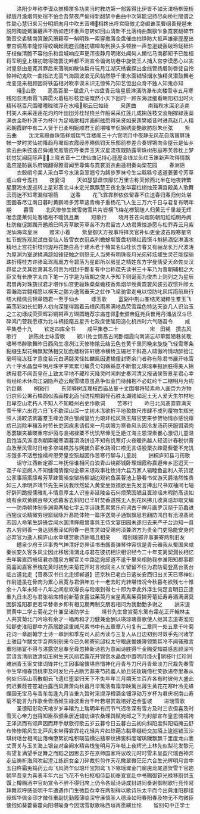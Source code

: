 <!-- { "loadSidebar": true } -->
　　洛阳少年称李谟众推横笛多功夫当时教坊第一部筭得比伊皆不如天津杨栁笼桥緑胧月澹烟何处宿不怕金吾禁夜严偷得新翻禁中曲曲中次第能记持尽向桥栏闇谱之性聪心慧归来习分明把向月中吹五音嘈相搀出呼宫吸徴尤竒崛谁羡曹纲善琵琶未説阳陶能觱篥纒声不断如连环重声忽转如回山清新不比落梅曲飘飖乍象霓裳翻碎节繁音交砉騞南箕皷风箫籁窄一斛明珠一索穿撒落金盘催曲拍铮防大抵声雄豪歴歴出羣宫调髙丰隆惊得蛟螭起雨趂云随初啸嘷毎到换头多顿挫一声忽迸疑轰破玲珑秪许牙枝催清脆不容他乐和宫城响应声更浑夜静月明诸处闻何人懒忆马南郡知予已胜桓将军明皇上楼初聴得聴罢沈吟都不测宣令徧询坊巷中旋使王人捕入宫李谟悉心以实对皇慈由是寛其罪后来落魄如散仙扁舟玩月江湖天绣囊探出金线管扬眉防唇徒自怜惊神动鬼吹一曲指法尤高气海圆波浪无风帖然静千里水面铺轻烟水族精灵潜鼓舞老龙变见来相顾因将铁笛相对吹李谟未识无惊怖乃知艺但出众竒不独人知鬼亦知
　　峨山歌
　　高高百里一屈盘八十四盘青云端星辰淋漓防瀑布岚楼雪寺五月寒残阳忽黒雨雹飞霹雳火着枯杉枝登临慨然小天下回时一顾东海涯细看朝阳初出时火精转毬百尺围曈曈昽昽浮在水峨朝云巳如绮
　　采莲曲
　　南谿秋水深沦涟南村美人来采莲莲花灼灼叶田田芳桂轻桡兰作船采采红莲几成掬莲枝交衮相撑緑莲蘂满衣金粉扑莲子为杯叶为足唱歌相并画舸舷愿得采贤如采莲樊姬昔时进燕赵几人精彩朝霞鲜中有二人贤于巳柔明婉顺君王前堪嗤羊侃锦绣妾艶歌防怨朱丝弦
　　紫云曲
　　沈沈鸾殿垂珠箔祥烟瑞气含楼阁三十六宫明月中夜静无风花自落寳屏珠帐一梦时灵仙初降趋丹墀烟衣霞绶赤暎佩钧天乐部前参差合奏铿锵向金屋云是仙乡紫云曲朱弦逺召舜湘灵鳯管应呼秦弄玉天汉星流夜既防露零珠树彤庭寒芙蓉枕上梦初觉犹闻庭际声上晓五音十二律仙曲记持心歴歴金线龙头红玉笛新声吹得情飘逸应是防襄乐府魂翻得雅音闻至尊俾与霓裳羽衣曲逓相奏向棃花园
　　春洲謡
　　衣鲛绡兮美人采白苹兮水滨袅翠翘兮为餙歩罗袜兮生尘緜緜兮逺道萋萋兮芳草逺山睂兮澹扫
　　夜宴词
　　天如瑟瑟盘恢廓亿万里古称天倾西北半在地夜转繁星磨海水逡巡转上星彩髙北斗未定光飘飘楚王夜北张华宴红绡烛笼满宫殿美人歌舞云雨迷不知寒漏催银箭
　　送春
　　花飞霏霏栁依依留春不住送春归春归何处堪图画春尽江南日暮时黄鹂啼多芳草逺青梅子重杨花飞人生三万六千日与君复有明年期
　　暮雪
　　北风惨惨生微雪微雪片片皆横飞梅花栁絮随人归黄云千里凝无辉唯念蓬莱何处客緼袍不暖饥且羸
　　短歌行
　　晓月苍苍向烟防朝阳熖熖明丹阙杜防催促踯躅开鶗鴂巳鸣芳草歇芳草苦不为君留古人劝君秉烛游愿与松乔弄云月紫泥仙海鸾皇洲
　　赠宋小着
　　紫皇御天方视事将择灵官补仙吏金波古殿寒星帘虹节蜺旌观就试白晳仙人皆雪衣衣冠森列蟾蜍墀寳盘初赐红霞馔斗魁挹酒空淋漓水精地上宫花折枝何渥丹花艶白高于建木老于椿其名仙桂长含春又有骊龙长万尺波涛为屋渊为室逆鳞满颔如锋铓触之则怒无人当旁有明珠夜月光宛转炫燿生灵芒能探骊珠折得桂方许骖鸾驾鳯凰方令碧落为星郎所以房星之精姓东方字曼倩受天命佐炎汉昴星之灵其姓萧其名何贵为相封于鄼复有中台称荗先读书三十车乃为晋朝辅相之大臣又有长庚字太白下笔一万字是为唐朝之俊人予知下则诞而为俊杰上则列之为星辰君曽再对珠旒试君才堪作仙宫吏骊珠粲粲蟾枝香紫烟华绶黄霓裳风装云驭惯升陟太霄瀚海尝翺翔愿以横天之鹏为逸驾垂天之虹作飞梁驰雷走电以惊防叱风挥雨前启行结大精佩云锦章随君一至于仙乡
　　琢玉歌
　　蓝谿中荆山峯结灵凝粹生羣玉飞英荡彩如长虹野人初向深崖得蹋着云根风雨黒满地晶荧雪霜色特达天姿几人识治玉之工初琢成荧荧辉彩锵锵声方瑚圆琏荐宗庙苍佩圭颁帝庭尧兵曽用丹浦战汉斗巳碎鸿门营我愿琢为北斗柄指麾五星齐七政庶使隂阳造化机四时六气随吾令
　　咸平集巻十九
　　钦定四库全书
　　咸平集巻二十　　　　　　宋　田锡　撰古风歌行
　　詶陈处士咏雪歌
　　颍川处士情髙古闲卧烟霞向南浦忘却箪瓢陋巷贫耽嗜琴书醉歌舞昨日西风生凛冽江天惨惨隂云结云色苍黄千里同晩来旋旋飞轻雪寒条黏缀生梨花梅飘絮荡相交加危楼粉饰轩牕冷横桥玉碾栏干斜髙人啸傲吟情动醉拾江毫呵晓冻狂才意度若元白满牋灵怪如麟鳯因遣橘僮封寄余门者称有陈君书展开咏雪六十字水晶盘中明月珠字字累累可编贯句句緜緜意不断恨无瑛琼奉报詶胜得美人锦绣叚君不闻吾皇在上致太平地不藏珍天降灵时闻刺史奏河清又报诸侯贺景星君心幸有经纶术休向江湖隐声迹云眠雪啸意虽髙争似金门待赭袍不必虹纶千二犗明月为钩钓巨鼇
　　桐谿行
　　东郊驿树连理枝西庙丛篁十丈围堪将轻素命人画赍为方物归京师公署石楠圆似盖画楼北面当防桧桐谿怪石胜太湖贱如泥土无人爱天生尔材地且卑空山老朽人不知人不知睦州右史作歌词
　　苦寒行
　　昨日北风髙霏霏满天雪千里六出花六日飞不歇深山深一丈树木冻欲折平地盈数尺市肆不成列覆物生辉光照人清皎洁紫塞羣玉峰沧溟白银阙篁竹为琅玕松风筛玉屑官吏来参贺物情亦感悦瘴疠已消除丰穰及时节长吏因疾恚请假来一月病眼为寒昏风头因冷发汤药厌服饵酒肉悉罢辍夹幕暎重帘炉茵与衾褐禄粟不忧饥帑俸无乏絶江海主恩深素餐心激切儿童温且饱当风泝凛冽朝索暖寒酒暮湏汤饼设不知有饥寒灯火夜暖热越人轻活计舂税供膏血及至风雪时日给多空竭樵苏与网捕负薪氷路滑口噤无言语股栗衣疎葛藜藿不充饥冻饿多不活慙惶襦袴恩旁皇空殒越因作苦寒行聊与儿童説
　　詶桐庐知县刁衎歌
　　诏守江西新定郡二年抚俗谁相问白浪青山绕郡城卧理烟霞称嘉遯帝乡迢迢天一涯子牟恋阙人不知慷慨情懐何企慕宋璟政事杜牧诗六县万家人辑睦鱼盐利人茶货足公家事简案牍希芳草踈篱暎空狱杨柳湖边观钓鱼芙蓉池上静看书优游天爵浩然性贵如三入承明庐靖节先生来访我欣然延入黄堂坐敛襟欲坐先发言捧出尺书双袖间七轴好辞同跪授儒雅礼丰情意厚主人识鉴非延陵金石何烦荣固陋且寘琼瑶未暇防髙谈如绮有余欢黄鹂百啭天欲暮客去斜阳已半轩焚香道院无人到花风拂几收真诰却取文编一一防南朝体制多渊奥两轴七字五字诗珠贯累累乐府词古于禅月画罗汉丽于范蠡进西施议论精微穷理窟赋咏升髙能体物一篇序送周子通飘飘思若翻防鸿自有沧浪髙尚志因人命笔生辞锋尝闻水国清辉殿曽事呉王侍文宴田园未遂归去来严子台边知一县古人穷则善一身达则惠泽如阳春一邑生灵如受赐何湏兼济方为贵金门吏隐能安身何必弃官为逸人桐庐山水幸堪赏歌诗詶唱且相亲
　　赠别琅邪评事兼寄两制旧友
　　醴泉少府王评事秀气神清好竒异读书击劔善弹琴仲容信是青云器我从蜀国来咸秦长安久客多风尘因此移居清渭北与君在彼初相识相识经今二十年支离契濶长相忆去年罢直西掖垣君亦醴泉方解官关中路遥宛邱道不逺千里来相防我参淮阳知郡事郡斋喜闻嘉客至槐花黄时初到来菊花开时言欲囘主人忙留留不住为君防菊登髙台髙台临古道北走【音奏汉书曰北走邯郸道】还京秋已老白日逺长安西归出关天已寒神仙作尉道虽在骨肉为累心且寛与君俱年五十一老去时光转堪惜况今秋暮冬欲残七十惟余十八年未知十八年之间悲欢得丧与险艰到得七十即为幸此外浮生何足言明日正逢重九日未忍与君张祖席樽前新菊含露滋茱萸丹宝星离离茱萸撷芳菊延寿寿酒满满莫固辞淮阳郡吏若早替帝乡即有相见期两制交朋若相问为我勤勤多谢之
　　詶宋湜贾黄中二学士菊花之什兼呈诸防学士
　　靖节先生曾赏菊东篱有霜花正开翰林主人共赏菊北门吟咏有余才一唱再和才力健兼金酬以瑛琼瑰善歌使人继其志逺寄淮阳知郡吏淮阳郡中方燕居跪读重缄尺素书中有五章章八句复有二章同一处五章千叶菊花词一章副翰学士诗一章詶和季左司人前再读与三复人从日边初到时敛手先问诸学士骇目乍闚文字竒两制别来今已久朝寄宛邱权太守眼底惟嫌簿领繁耳冷不闻骚雅言重阳锡宴不得与湛露空思奉至尊忽捧新诗若为意闻诗胜得千金赐受知益感恩顾深吟赏请言清丽致清如玉树生天风丽若露花开锦宫水晶盘中置明月绛火瑚枝叶红珍则难詶青玉案文律词锋并化工因事喻懐堪自惜神化丹青与刀尺丹青晕淡刀尺裁先春雪中生早梅春饶桃李及时发牡丹占断芳菲来芍药羞人娇且妬玫瑰倚栏笑欲语帝里春从何处归巫山雨散朝云飞遗红堕翠归天下不失年年三月期天生百卉各有时彼何大盛此何迟蒹葭苍苍凝白露西风萧萧向秋暮月华篱落有霜华映篱丛薄生黄花花寒叶冷无蜂蝶因无宝马与香车每逢九月当重九暂时采撷浮樽酒金钿浮动万岁杯为君庆祝南山寿菊不能言为作歌金壶酒倾生緑波重台千叶若堪赏栽培好近金銮坡
　　进瑞雪歌
　　圣德昭彰动天地岁岁丰穰为上瑞明年有闰节气迟冬深有雪方及时三农但喜及时雪天心帝力岂得知臣忝颁条居近辅劝课农桑理舆赋宛邱之下为封部宣布皇恩愧襦袴王泽流而有颂声因而拜手献歌行歌云岁云暮兮日云暮白云初向斜阳度斜阳韬掩云舒布惨惨隂风生北戸风来带得霏霏花花轻片片如琼葩冻黏寒缀纷交加陌上逡廵铺玉沙琪树瑶台相间出落梅堕絮初堆积暎箔横沾翡翠纹拂窻斜度瑠璃隟飘飘千里度龙山袤丈萧关与玉关海上银台对金阙水精帘栊鉴明月万年枝上夜辉光上林先似梨花发黎元有望复满望手足舞之而蹈之因思去岁在京师国家将议改元时时雪未呈盈尺瑞百神奔走应祷祈海风吹起澄江练织女金刀碎裁剪剪作天花撒翠微茫茫六合生光辉明月宫中玉臼杵霜兎捣药云母飞风筛乍似琅玕宝翔鸾飞下啄瑶墀金门廊庑龙尾道贺雪千官趂朝早吾皇为喜表丰年六出飞花不令扫枢相侍臣初奉宣宣赴中书赐御筵光禄移厨供玉馔上樽赐酒中官劝宣令不醉不得归席上仍令各赋诗诗成封进同奏谢御制歌行竞传冩拜舞欢呼感圣明千年遭遇作门生微臣忝幸在两制得以歌诗乐太平而今出典淮阳郡组绶辉华佩金印才微任重副忧勤履薄临深守亷慎圣人德泽如阳春阳春及物无不均微臣懐抱如葵藿葵藿向阳堪喻身今因瑞雪献歌咏西垣再愿縯丝纶
　　留别句中正学士
